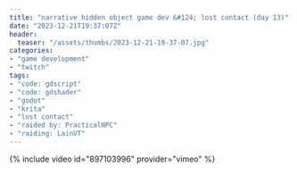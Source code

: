 ```yaml
---
title: "narrative hidden object game dev &#124; lost contact (day 13)"
date: "2023-12-21T19:37:07Z"
header:
  teaser: "/assets/thumbs/2023-12-21-19-37-07.jpg"
categories:
- "game development"
- "twitch"
tags:
- "code: gdscript"
- "code: gdshader"
- "godot"
- "krita"
- "lost contact"
- "raided by: PracticalNPC"
- "raiding: LainVT"
---
```

{% include video id="897103996" provider="vimeo" %}
